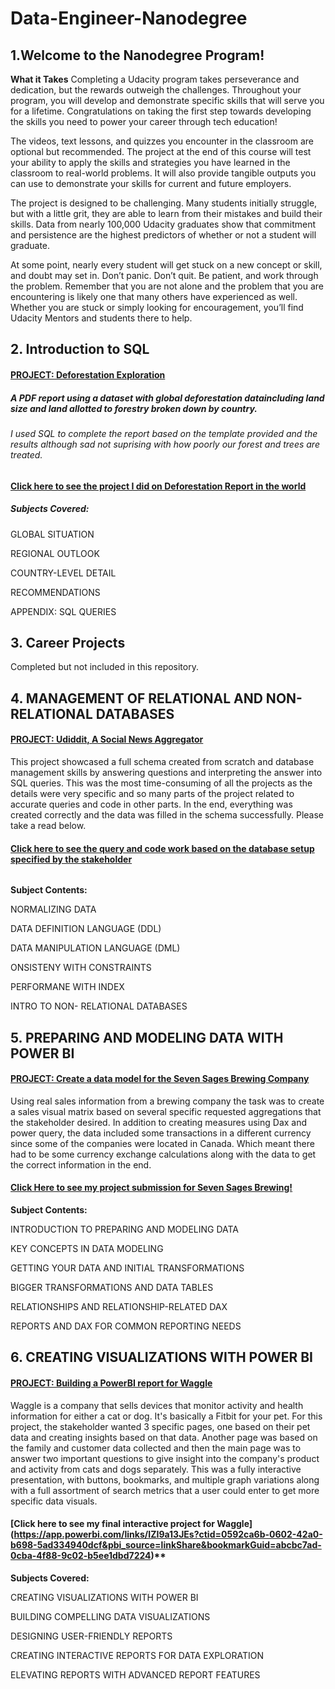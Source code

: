 # Data-Engineer-Nanodegree

## 1.Welcome to the Nanodegree Program!

**What it Takes**
Completing a Udacity program takes perseverance and dedication, but the rewards outweigh the challenges. Throughout your program, you will develop and demonstrate specific skills that will serve you for a lifetime. Congratulations on taking the first step towards developing the skills you need to power your career through tech education!

The videos, text lessons, and quizzes you encounter in the classroom are optional but recommended. The project at the end of this course will test your ability to apply the skills and strategies you have learned in the classroom to real-world problems. It will also provide tangible outputs you can use to demonstrate your skills for current and future employers.

The project is designed to be challenging. Many students initially struggle, but with a little grit, they are able to learn from their mistakes and build their skills. Data from nearly 100,000 Udacity graduates show that commitment and persistence are the highest predictors of whether or not a student will graduate.

At some point, nearly every student will get stuck on a new concept or skill, and doubt may set in. Don’t panic. Don’t quit. Be patient, and work through the problem. Remember that you are not alone and the problem that you are encountering is likely one that many others have experienced as well. Whether you are stuck or simply looking for encouragement, you’ll find Udacity Mentors and students there to help.

## **2. Introduction to SQL**

#### <u>PROJECT: Deforestation Exploration</u>

##### A PDF report using a dataset with global deforestation dataincluding land size and land allotted to forestry broken down by country.

###### I used SQL to complete the report based on the template provided and the results although sad not suprising with how poorly our forest and trees are treated.

#### **[Click here to see the project I did on Deforestation Report in the world](https://github.com/mathewmahoneyds20/Data-Engineer-Nanodegree/blob/main/Section%20Projects/deforestation-mathew-mahoney.pdf)**

##### Subjects Covered: 

GLOBAL SITUATION

REGIONAL OUTLOOK

COUNTRY-LEVEL DETAIL

RECOMMENDATIONS

APPENDIX: SQL QUERIES

## 3. Career Projects
Completed but not included in this repository.


## 4. MANAGEMENT OF  RELATIONAL AND NON-RELATIONAL DATABASES

#### <u>PROJECT: Udiddit, A Social News Aggregator</u>

This project showcased a full schema created from scratch and database management skills by answering questions and interpreting the answer into SQL queries.  This was the most time-consuming of all the projects as the details were very specific and so many parts of the project related to accurate queries and code in other parts.  In the end, everything was created correctly and the data was filled in the schema successfully.  Please take a read below.

#### **[Click here to see the query  and code work based on the database setup specified by the stakeholder](https://github.com/mathewmahoneyds20/Data-Engineer-Nanodegree/blob/main/Udiddit%20-%20Mathew%20Mahoney%20UDACITY.pdf)**

###### 

**Subject Contents:**

NORMALIZING DATA

DATA DEFINITION LANGUAGE (DDL)

DATA MANIPULATION LANGUAGE (DML)

ONSISTENY WITH CONSTRAINTS

PERFORMANE WITH INDEX

INTRO TO NON- RELATIONAL DATABASES

## 5. PREPARING AND MODELING DATA WITH POWER BI

#### <u>PROJECT: Create a data model for the Seven Sages Brewing Company</u>

Using real sales information from a brewing company the task was to create a sales visual matrix based on several specific requested aggregations that the stakeholder desired.  In addition to creating measures using Dax and power query, the data included some transactions in a different currency since some of the companies were located in Canada.  Which meant there had to be some currency exchange calculations along with the data to get the correct information in the end.

#### [Click Here to see my project submission for Seven Sages Brewing!](https://app.powerbi.com/links/Ld9D6ym9bi?ctid=0592ca6b-0602-42a0-b698-5ad334940dcf&pbi_source=linkShare)



**Subject Contents:**

INTRODUCTION TO PREPARING AND MODELING DATA

KEY CONCEPTS IN DATA MODELING

GETTING YOUR DATA AND INITIAL TRANSFORMATIONS

BIGGER TRANSFORMATIONS AND DATA TABLES

RELATIONSHIPS AND RELATIONSHIP-RELATED DAX

REPORTS AND DAX FOR COMMON REPORTING NEEDS



## 6. CREATING VISUALIZATIONS WITH POWER BI

#### <u>PROJECT: Building a PowerBI report for Waggle</u>

Waggle is a company that sells devices that monitor activity and health information for either a cat or dog.  It's basically a Fitbit for your pet.  For this project, the stakeholder wanted 3 specific pages, one based on their pet data and creating insights based on that data.  Another page was based on the family and customer data collected and then the main page was to answer two important questions to give insight into the company's product and activity from cats and dogs separately.    This was a fully interactive presentation, with buttons, bookmarks, and multiple graph variations along with a full assortment of search metrics that a user could enter to get more specific data visuals.

#### [Click here to see my final interactive project for Waggle] (https://app.powerbi.com/links/IZI9a13JEs?ctid=0592ca6b-0602-42a0-b698-5ad334940dcf&pbi_source=linkShare&bookmarkGuid=abcbc7ad-0cba-4f88-9c02-b5ee1dbd7224)**



**Subjects Covered:**

CREATING VISUALIZATIONS WITH POWER BI

BUILDING COMPELLING DATA VISUALIZATIONS

DESIGNING USER-FRIENDLY REPORTS

CREATING INTERACTIVE REPORTS FOR DATA EXPLORATION

ELEVATING REPORTS WITH ADVANCED REPORT FEATURES
